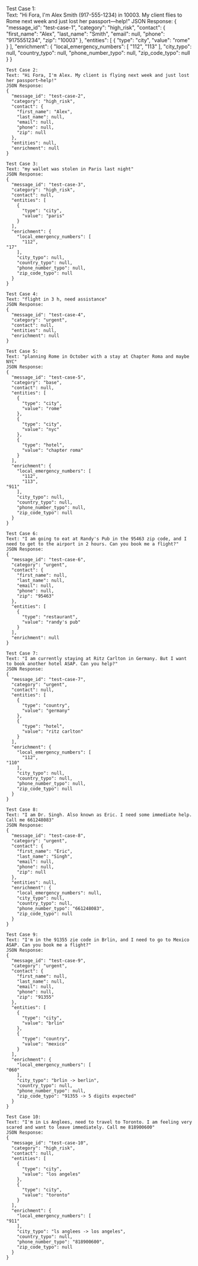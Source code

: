 Test Case 1:                                                                                                                          
    Text: "Hi Fora, I'm Alex Smith (917-555-1234) in 10003. My client flies to Rome next week and just lost her passport—help!"
    JSON Response:
    {
      "message_id": "test-case-1",
      "category": "high_risk",
      "contact": {
        "first_name": "Alex",
        "last_name": "Smith",
        "email": null,
        "phone": "9175551234",
        "zip": "10003"
      },
      "entities": [
        {
          "type": "city",
          "value": "rome"
        }
      ],
      "enrichment": {
        "local_emergency_numbers": [
          "112",
    "113"
        ],
        "city_typo": null,
        "country_typo": null,
        "phone_number_typo": null,
        "zip_code_typo": null
      }
    }

    Test Case 2:
    Text: "Hi Fora, I'm Alex. My client is flying next week and just lost her passport—help!"
    JSON Response:
    {
      "message_id": "test-case-2",
      "category": "high_risk",
      "contact": {
        "first_name": "Alex",
        "last_name": null,
        "email": null,
        "phone": null,
        "zip": null
      },
      "entities": null,
      "enrichment": null
    }

    Test Case 3:
    Text: "my wallet was stolen in Paris last night"
    JSON Response:
    {
      "message_id": "test-case-3",
      "category": "high_risk",
      "contact": null,
      "entities": [
        {
          "type": "city",
          "value": "paris"
        }
      ],
      "enrichment": {
        "local_emergency_numbers": [
          "112",
    "17"
        ],
        "city_typo": null,
        "country_typo": null,
        "phone_number_typo": null,
        "zip_code_typo": null
      }
    }

    Test Case 4:
    Text: "flight in 3 h, need assistance"
    JSON Response:
    {
      "message_id": "test-case-4",
      "category": "urgent",
      "contact": null,
      "entities": null,
      "enrichment": null
    }

    Test Case 5:
    Text: "planning Rome in October with a stay at Chapter Roma and maybe NYC"
    JSON Response:
    {
      "message_id": "test-case-5",
      "category": "base",
      "contact": null,
      "entities": [
        {
          "type": "city",
          "value": "rome"
        },
        {
          "type": "city",
          "value": "nyc"
        },
        {
          "type": "hotel",
          "value": "chapter roma"
        }
      ],
      "enrichment": {
        "local_emergency_numbers": [
          "112",
          "113",
    "911"
        ],
        "city_typo": null,
        "country_typo": null,
        "phone_number_typo": null,
        "zip_code_typo": null
      }
    }

    Test Case 6:
    Text: "I am going to eat at Randy's Pub in the 95463 zip code, and I need to get to the airport in 2 hours. Can you book me a flight?"
    JSON Response:
    {
      "message_id": "test-case-6",
      "category": "urgent",
      "contact": {
        "first_name": null,
        "last_name": null,
        "email": null,
        "phone": null,
        "zip": "95463"
      },
      "entities": [
        {
          "type": "restaurant",
          "value": "randy's pub"
        }
      ],
      "enrichment": null
    }

    Test Case 7:
    Text: "I am currently staying at Ritz Carlton in Germany. But I want to book another hotel ASAP. Can you help?"
    JSON Response:
    {
      "message_id": "test-case-7",
      "category": "urgent",
      "contact": null,
      "entities": [
        {
          "type": "country",
          "value": "germany"
        },
        {
          "type": "hotel",
          "value": "ritz carlton"
        }
      ],
      "enrichment": {
        "local_emergency_numbers": [
          "112",
    "110"
        ],
        "city_typo": null,
        "country_typo": null,
        "phone_number_typo": null,
        "zip_code_typo": null
      }
    }

    Test Case 8:
    Text: "I am Dr. Singh. Also known as Eric. I need some immediate help. Call me 661248083"
    JSON Response:
    {
      "message_id": "test-case-8",
      "category": "urgent",
      "contact": {
        "first_name": "Eric",
        "last_name": "Singh",
        "email": null,
        "phone": null,
        "zip": null
      },
      "entities": null,
      "enrichment": {
        "local_emergency_numbers": null,
        "city_typo": null,
        "country_typo": null,
        "phone_number_typo": "661248083",
        "zip_code_typo": null
      }
    }

    Test Case 9:
    Text: "I'm in the 91355 zie code in Brlin, and I need to go to Mexico ASAP. Can you book me a flight?"
    JSON Response:
    {
      "message_id": "test-case-9",
      "category": "urgent",
      "contact": {
        "first_name": null,
        "last_name": null,
        "email": null,
        "phone": null,
        "zip": "91355"
      },
      "entities": [
        {
          "type": "city",
          "value": "brlin"
        },
        {
          "type": "country",
          "value": "mexico"
        }
      ],
      "enrichment": {
        "local_emergency_numbers": [
    "060"
        ],
        "city_typo": "brlin -> berlin",
        "country_typo": null,
        "phone_number_typo": null,
        "zip_code_typo": "91355 -> 5 digits expected"
      }
    }

    Test Case 10:
    Text: "I'm in Ls Anglees, need to travel to Toronto. I am feeling very scared and want to leave immediately. Call me 818900600"
    JSON Response:
    {
      "message_id": "test-case-10",
      "category": "high_risk",
      "contact": null,
      "entities": [
        {
          "type": "city",
          "value": "los angeles"
        },
        {
          "type": "city",
          "value": "toronto"
        }
      ],
      "enrichment": {
        "local_emergency_numbers": [
    "911"
        ],
        "city_typo": "ls anglees -> los angeles",
        "country_typo": null,
        "phone_number_typo": "818900600",
        "zip_code_typo": null
      }
    }
